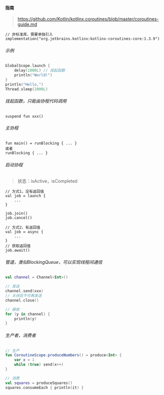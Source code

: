 #### 指南

> https://github.com/Kotlin/kotlinx.coroutines/blob/master/coroutines-guide.md

```
// 非标准库，需要单独引入
implementation("org.jetbrains.kotlinx:kotlinx-coroutines-core:1.3.9")
```

###### 示例

```kotlin
GlobalScope.launch {
    delay(1000L) // 挂起函数
    println("World!") 
}
println("Hello,") 
Thread.sleep(2000L) 
```

###### 挂起函数，只能由协程代码调用

```
suspend fun xxx()
```

###### 主协程

```
fun main() = runBlocking { ... }
或者
runBlocking { ... }
```

###### 启动协程

> 状态：isActive，isCompleted

```
// 方式1，没有返回值
val job = launch {
	...
}

job.join()
job.cancel()

// 方式2，有返回值
val job = async {
	...
}
// 获取返回值
job.await()
```


###### 管道，类似BlockingQueue，可以实现线程间通信

```kotlin
val channel = Channel<Int>()

// 发送
channel.send(xxx)
// 关闭后不可再发送
channel.close()

// 接收
for (y in channel) {
	println(y)
}
```

###### 生产者，消费者

```kotlin
// 生产
fun CoroutineScope.produceNumbers() = produce<Int> {
    var x = 1
    while (true) send(x++)
}

// 消费
val squares = produceSquares()
squares.consumeEach { println(it) }
```


